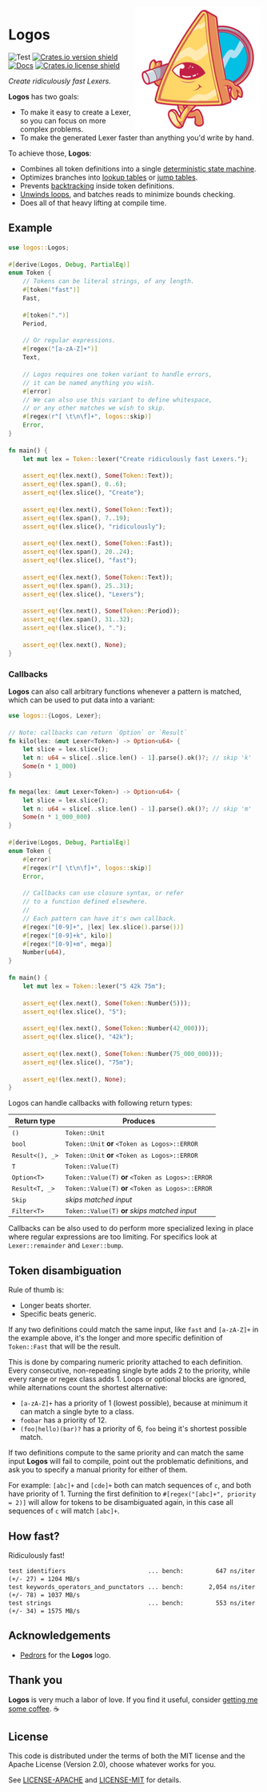 <img src="https://raw.githubusercontent.com/maciejhirsz/logos/master/logos.svg?sanitize=true" alt="Logos logo" width="250" align="right">

# Logos

![Test](https://github.com/maciejhirsz/logos/workflows/Test/badge.svg?branch=master)
[![Crates.io version shield](https://img.shields.io/crates/v/logos.svg)](https://crates.io/crates/logos)
[![Docs](https://docs.rs/logos/badge.svg)](https://docs.rs/logos)
[![Crates.io license shield](https://img.shields.io/crates/l/logos.svg)](https://crates.io/crates/logos)

_Create ridiculously fast Lexers._

**Logos** has two goals:

+ To make it easy to create a Lexer, so you can focus on more complex problems.
+ To make the generated Lexer faster than anything you'd write by hand.

To achieve those, **Logos**:

+ Combines all token definitions into a single [deterministic state machine](https://en.wikipedia.org/wiki/Deterministic_finite_automaton).
+ Optimizes branches into [lookup tables](https://en.wikipedia.org/wiki/Lookup_table) or [jump tables](https://en.wikipedia.org/wiki/Branch_table).
+ Prevents [backtracking](https://en.wikipedia.org/wiki/ReDoS) inside token definitions.
+ [Unwinds loops](https://en.wikipedia.org/wiki/Loop_unrolling), and batches reads to minimize bounds checking.
+ Does all of that heavy lifting at compile time.

## Example

```rust
use logos::Logos;

#[derive(Logos, Debug, PartialEq)]
enum Token {
    // Tokens can be literal strings, of any length.
    #[token("fast")]
    Fast,

    #[token(".")]
    Period,

    // Or regular expressions.
    #[regex("[a-zA-Z]+")]
    Text,

    // Logos requires one token variant to handle errors,
    // it can be named anything you wish.
    #[error]
    // We can also use this variant to define whitespace,
    // or any other matches we wish to skip.
    #[regex(r"[ \t\n\f]+", logos::skip)]
    Error,
}

fn main() {
    let mut lex = Token::lexer("Create ridiculously fast Lexers.");

    assert_eq!(lex.next(), Some(Token::Text));
    assert_eq!(lex.span(), 0..6);
    assert_eq!(lex.slice(), "Create");

    assert_eq!(lex.next(), Some(Token::Text));
    assert_eq!(lex.span(), 7..19);
    assert_eq!(lex.slice(), "ridiculously");

    assert_eq!(lex.next(), Some(Token::Fast));
    assert_eq!(lex.span(), 20..24);
    assert_eq!(lex.slice(), "fast");

    assert_eq!(lex.next(), Some(Token::Text));
    assert_eq!(lex.span(), 25..31);
    assert_eq!(lex.slice(), "Lexers");

    assert_eq!(lex.next(), Some(Token::Period));
    assert_eq!(lex.span(), 31..32);
    assert_eq!(lex.slice(), ".");

    assert_eq!(lex.next(), None);
}
```

### Callbacks

**Logos** can also call arbitrary functions whenever a pattern is matched,
which can be used to put data into a variant:

```rust
use logos::{Logos, Lexer};

// Note: callbacks can return `Option` or `Result`
fn kilo(lex: &mut Lexer<Token>) -> Option<u64> {
    let slice = lex.slice();
    let n: u64 = slice[..slice.len() - 1].parse().ok()?; // skip 'k'
    Some(n * 1_000)
}

fn mega(lex: &mut Lexer<Token>) -> Option<u64> {
    let slice = lex.slice();
    let n: u64 = slice[..slice.len() - 1].parse().ok()?; // skip 'm'
    Some(n * 1_000_000)
}

#[derive(Logos, Debug, PartialEq)]
enum Token {
    #[error]
    #[regex(r"[ \t\n\f]+", logos::skip)]
    Error,

    // Callbacks can use closure syntax, or refer
    // to a function defined elsewhere.
    //
    // Each pattern can have it's own callback.
    #[regex("[0-9]+", |lex| lex.slice().parse())]
    #[regex("[0-9]+k", kilo)]
    #[regex("[0-9]+m", mega)]
    Number(u64),
}

fn main() {
    let mut lex = Token::lexer("5 42k 75m");

    assert_eq!(lex.next(), Some(Token::Number(5)));
    assert_eq!(lex.slice(), "5");

    assert_eq!(lex.next(), Some(Token::Number(42_000)));
    assert_eq!(lex.slice(), "42k");

    assert_eq!(lex.next(), Some(Token::Number(75_000_000)));
    assert_eq!(lex.slice(), "75m");

    assert_eq!(lex.next(), None);
}
```

Logos can handle callbacks with following return types:

| Return type                       | Produces                                           |
|-----------------------------------|----------------------------------------------------|
| `()`                              | `Token::Unit`                                      |
| `bool`                            | `Token::Unit` **or** `<Token as Logos>::ERROR`     |
| `Result<(), _>`                   | `Token::Unit` **or** `<Token as Logos>::ERROR`     |
| `T`                               | `Token::Value(T)`                                  |
| `Option<T>`                       | `Token::Value(T)` **or** `<Token as Logos>::ERROR` |
| `Result<T, _>`                    | `Token::Value(T)` **or** `<Token as Logos>::ERROR` |
| `Skip`                            | _skips matched input_                              |
| `Filter<T>`                       | `Token::Value(T)` **or** _skips matched input_     |

Callbacks can be also used to do perform more specialized lexing in place
where regular expressions are too limiting. For specifics look at
`Lexer::remainder` and `Lexer::bump`.

## Token disambiguation

Rule of thumb is:

+ Longer beats shorter.
+ Specific beats generic.

If any two definitions could match the same input, like `fast` and `[a-zA-Z]+`
in the example above, it's the longer and more specific definition of `Token::Fast`
that will be the result.

This is done by comparing numeric priority attached to each definition. Every consecutive,
non-repeating single byte adds 2 to the priority, while every range or regex class adds 1.
Loops or optional blocks are ignored, while alternations count the shortest alternative:

+ `[a-zA-Z]+` has a priority of 1 (lowest possible), because at minimum it can match a single byte to a class.
+ `foobar` has a priority of 12.
+ `(foo|hello)(bar)?` has a priority of 6, `foo` being it's shortest possible match.

If two definitions compute to the same priority and can match the same input **Logos** will
fail to compile, point out the problematic definitions, and ask you to specify a manual
priority for either of them.

For example: `[abc]+` and `[cde]+` both can match sequences of `c`, and both have priority of 1.
Turning the first definition to `#[regex("[abc]+", priority = 2)]` will allow for tokens
to be disambiguated again, in this case all sequences of `c` will match `[abc]+`.

## How fast?

Ridiculously fast!

```norust
test identifiers                       ... bench:         647 ns/iter (+/- 27) = 1204 MB/s
test keywords_operators_and_punctators ... bench:       2,054 ns/iter (+/- 78) = 1037 MB/s
test strings                           ... bench:         553 ns/iter (+/- 34) = 1575 MB/s
```

## Acknowledgements

+ [Pedrors](https://pedrors.pt/) for the **Logos** logo.

## Thank you

**Logos** is very much a labor of love. If you find it useful, consider
[getting me some coffee](https://github.com/sponsors/maciejhirsz). ☕

## License

This code is distributed under the terms of both the MIT license
and the Apache License (Version 2.0), choose whatever works for you.

See [LICENSE-APACHE](LICENSE-APACHE) and [LICENSE-MIT](LICENSE-MIT) for details.
